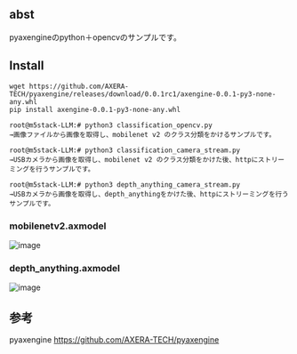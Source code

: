 ## abst
pyaxengineのpython＋opencvのサンプルです。

## Install

```
wget https://github.com/AXERA-TECH/pyaxengine/releases/download/0.0.1rc1/axengine-0.0.1-py3-none-any.whl
pip install axengine-0.0.1-py3-none-any.whl
```

```
root@m5stack-LLM:# python3 classification_opencv.py
→画像ファイルから画像を取得し、mobilenet v2 のクラス分類をかけるサンプルです。

root@m5stack-LLM:# python3 classification_camera_stream.py
→USBカメラから画像を取得し、mobilenet v2 のクラス分類をかけた後、httpにストリーミングを行うサンプルです。

root@m5stack-LLM:# python3 depth_anything_camera_stream.py
→USBカメラから画像を取得し、depth_anythingをかけた後、httpにストリーミングを行うサンプルです。
```



### mobilenetv2.axmodel
![image](https://github.com/user-attachments/assets/e7528c19-3f1e-4c49-868d-89003c747664)

### depth_anything.axmodel
![image](https://github.com/user-attachments/assets/13aa0267-330e-45d8-87bd-f59cb4e51967)


## 参考
pyaxengine
https://github.com/AXERA-TECH/pyaxengine

